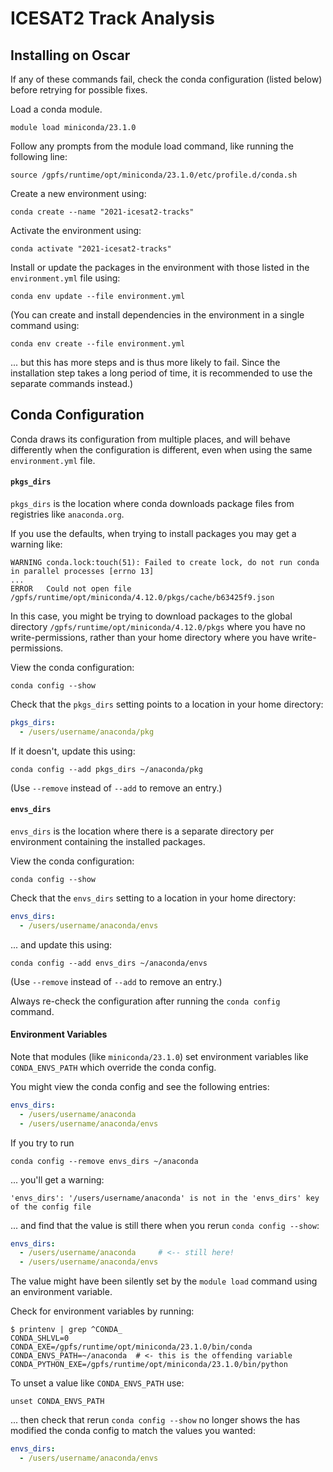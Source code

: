 # ICESAT2 Track Analysis

## Installing on Oscar

If any of these commands fail, check the conda configuration (listed below) before retrying for possible fixes.

Load a conda module.

```shell
module load miniconda/23.1.0
```

Follow any prompts from the module load command, like running the following line:
```shell
source /gpfs/runtime/opt/miniconda/23.1.0/etc/profile.d/conda.sh
```

Create a new environment using:
```shell
conda create --name "2021-icesat2-tracks"
```

Activate the environment using:
```shell
conda activate "2021-icesat2-tracks"
```

Install or update the packages in the environment with those listed in the `environment.yml` file using:
```shell
conda env update --file environment.yml
```

(You can create and install dependencies in the environment in a single command using:
```shell
conda env create --file environment.yml
```
... but this has more steps and is thus more likely to fail. Since the installation step takes a long period of time, it is recommended to use the separate commands instead.)

## Conda Configuration

Conda draws its configuration from multiple places, and will behave differently when the configuration is different, even when using the same `environment.yml` file.

#### `pkgs_dirs`

`pkgs_dirs` is the location where conda downloads package files from registries like `anaconda.org`. 

If you use the defaults, when trying to install packages you may get a warning like:
```
WARNING conda.lock:touch(51): Failed to create lock, do not run conda in parallel processes [errno 13]
...
ERROR   Could not open file /gpfs/runtime/opt/miniconda/4.12.0/pkgs/cache/b63425f9.json
```

In this case, you might be trying to download packages to the global directory `/gpfs/runtime/opt/miniconda/4.12.0/pkgs` where you have no write-permissions, rather than your home directory where you have write-permissions.

View the conda configuration:
```shell
conda config --show
```

Check that the `pkgs_dirs` setting points to a location in your home directory:
```yaml
pkgs_dirs:
  - /users/username/anaconda/pkg
```

If it doesn't, update this using:
```shell
conda config --add pkgs_dirs ~/anaconda/pkg
```

(Use `--remove` instead of `--add` to remove an entry.)

#### `envs_dirs`

`envs_dirs` is the location where there is a separate directory per environment containing the installed packages.

View the conda configuration:
```shell
conda config --show
```

Check that the `envs_dirs` setting to a location in your home directory:
```yaml
envs_dirs:
  - /users/username/anaconda/envs
```

... and update this using:
```shell
conda config --add envs_dirs ~/anaconda/envs
```

(Use `--remove` instead of `--add` to remove an entry.)

Always re-check the configuration after running the `conda config` command. 

#### Environment Variables

Note that modules (like `miniconda/23.1.0`) set environment variables like `CONDA_ENVS_PATH` which override the conda config. 

You might view the conda config and see the following entries:
```yaml
envs_dirs:
  - /users/username/anaconda
  - /users/username/anaconda/envs
```

If you try to run 
```shell
conda config --remove envs_dirs ~/anaconda
```
... you'll get a warning:
```
'envs_dirs': '/users/username/anaconda' is not in the 'envs_dirs' key of the config file
```

... and find that the value is still there when you rerun `conda config --show`:
```yaml
envs_dirs:
  - /users/username/anaconda     # <-- still here!
  - /users/username/anaconda/envs
```

The value might have been silently set by the `module load` command using an environment variable. 

Check for environment variables by running:
```shell
$ printenv | grep ^CONDA_
CONDA_SHLVL=0
CONDA_EXE=/gpfs/runtime/opt/miniconda/23.1.0/bin/conda
CONDA_ENVS_PATH=~/anaconda  # <- this is the offending variable
CONDA_PYTHON_EXE=/gpfs/runtime/opt/miniconda/23.1.0/bin/python
```

To unset a value like `CONDA_ENVS_PATH` use:
```shell
unset CONDA_ENVS_PATH
```

... then check that rerun `conda config --show` no longer shows the has modified the conda config to match the values you wanted:
```yaml
envs_dirs:
  - /users/username/anaconda/envs
```
